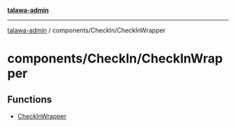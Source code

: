 [**talawa-admin**](../../../README.md)

***

[talawa-admin](../../../README.md) / components/CheckIn/CheckInWrapper

# components/CheckIn/CheckInWrapper

## Functions

- [CheckInWrapper](functions/CheckInWrapper.md)
